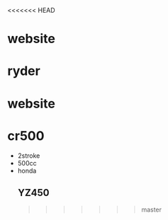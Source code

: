 <<<<<<< HEAD
# website
ryder
=======
# website 
<body>
<h1>cr500</h1>
<ul>
<li>2stroke</li>
<li>500cc</li>
<li>honda</li>
<h2>YZ450</h2>



>>>>>>> master
